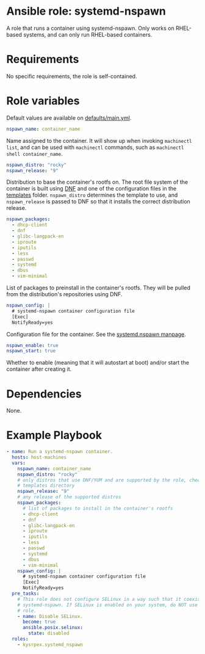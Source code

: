 # Ansible role: systemd-nspawn

A role that runs a container using systemd-nspawn. Only works on RHEL-based
systems, and can only run RHEL-based containers.

# Requirements

No specific requirements, the role is self-contained.

# Role variables

Default values are available on
[defaults/main.yml](https://github.com/usegalaxy-eu/infrastructure-playbook/blob/main/roles/kysrpex.systemd-nspawn/defaults/main.yml).

```yaml
nspawn_name: container_name
```

Name assigned to the container. It will show up when invoking
`machinectl list`, and can be used with `machinectl` commands, such as
`machinectl shell container_name`.

```yaml
nspawn_distro: "rocky"
nspawn_release: "9"
```

Distribution to base the container's rootfs on. The root file system of the
container is built using [DNF](https://en.wikipedia.org/wiki/DNF_(software))
and one of the configuration files in the
[templates](https://github.com/usegalaxy-eu/infrastructure-playbook/blob/main/roles/kysrpex.systemd-nspawn/templates)
folder. `nspawn_distro` determines the template to use, and `nspawn_release` is
passed to DNF so that it installs the correct distribution release.

```yaml
nspawn_packages:
  - dhcp-client
  - dnf
  - glibc-langpack-en
  - iproute
  - iputils
  - less
  - passwd
  - systemd
  - dbus
  - vim-minimal
```

List of packages to preinstall in the container's rootfs. They will be pulled
from the distribution's repositories using DNF.

```yaml
nspawn_config: |
  # systemd-nspawn container configuration file
  [Exec]
  NotifyReady=yes
```

Configuration file for the container. See the
[systemd.nspawn manpage](https://manpages.debian.org/unstable/systemd-container/systemd.nspawn.5.en.html).

```yaml
nspawn_enable: true
nspawn_start: true
```

Whether to enable (meaning that it will autostart at boot) and/or start the
container after creating it.

# Dependencies

None.

# Example Playbook

```yaml
- name: Run a systemd-nspawn container.
  hosts: host-machines
  vars:
    nspawn_name: container_name
    nspawn_distro: "rocky"
    # only distros that use DNF/YUM and are supported by the role, check the
    # templates directory
    nspawn_release: "9"
    # any release of the supported distros
    nspawn_packages:
      # list of packages to install in the container's rootfs
      - dhcp-client
      - dnf
      - glibc-langpack-en
      - iproute
      - iputils
      - less
      - passwd
      - systemd
      - dbus
      - vim-minimal
    nspawn_config: |
      # systemd-nspawn container configuration file
      [Exec]
      NotifyReady=yes
  pre_tasks:
    # This role does not configure SELinux in a way such that it coexists with
    # systemd-nspawn. If SELinux is enabled on your system, do NOT use this
    # role.
    - name: Disable SELinux.
      become: true
      ansible.posix.selinux:
        state: disabled
  roles:
    - kysrpex.systemd_nspawn
```
